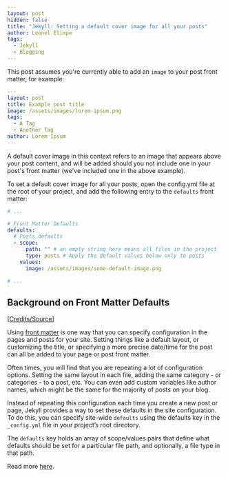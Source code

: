```yaml
---
layout: post
hidden: false
title: "Jekyll: Setting a default cover image for all your posts"
author: Leonel Elimpe
tags:
  - Jekyll
  - Blogging
---
```

This post assumes you're currently able to add an `image` to your post front matter, for example:

```yaml
---
layout: post
title: Example post title
image: /assets/images/lorem-ipsum.png
tags:
  - A Tag 
  - Another Tag
author: Lorem Ipsum
---
```

A default cover image in this context refers to an image that appears above your post content, and will be added should you not include one in your post's front matter (we've included one in the above example). 

To set a default cover image for all your posts, open the config.yml file at the root of your project, and add the following entry to the `defaults` front matter:

```yaml
# ...

# Front Matter Defaults
defaults:
  # Posts defaults
  - scope:
      path: "" # an empty string here means all files in the project
      type: posts # Apply the default values below only to posts
    values:
      image: /assets/images/some-default-image.png

# ...

```

## Background on Front Matter Defaults

[[Credits/Source](https://jekyllrb.com/docs/configuration/front-matter-defaults/)]

Using [front matter](https://jekyllrb.com/docs/front-matter/) is one way that you can specify configuration in the pages and posts for your site. Setting things like a default layout, or customizing the title, or specifying a more precise date/time for the post can all be added to your page or post front matter.

Often times, you will find that you are repeating a lot of configuration options. Setting the same layout in each file, adding the same category - or categories - to a post, etc. You can even add custom variables like author names, which might be the same for the majority of posts on your blog.

Instead of repeating this configuration each time you create a new post or page, Jekyll provides a way to set these defaults in the site configuration. To do this, you can specify site-wide `defaults` using the defaults key in the `_config.yml` file in your project’s root directory.

The `defaults` key holds an array of scope/values pairs that define what defaults should be set for a particular file path, and optionally, a file type in that path.

Read more [here](https://jekyllrb.com/docs/configuration/front-matter-defaults/).
